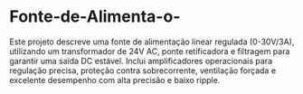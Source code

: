 # Fonte-de-Alimenta-o-
Este projeto descreve uma fonte de alimentação linear regulada (0-30V/3A), utilizando um transformador de 24V AC, ponte retificadora e filtragem para garantir uma saída DC estável. Inclui amplificadores operacionais para regulação precisa, proteção contra sobrecorrente, ventilação forçada e excelente desempenho com alta precisão e baixo ripple.
